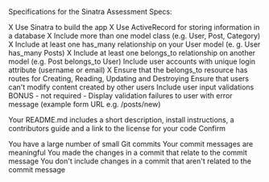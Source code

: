 Specifications for the Sinatra Assessment
Specs:

 X   Use Sinatra to build the app
 X   Use ActiveRecord for storing information in a database
 X   Include more than one model class (e.g. User, Post, Category)
 X   Include at least one has_many relationship on your User model (e. g. User has_many Posts)
 X   Include at least one belongs_to relationship on another model (e.g. Post belongs_to User)
     Include user accounts with unique login attribute (username or email)
  X   Ensure that the belongs_to resource has routes for Creating, Reading, Updating and Destroying
 Ensure that users can't modify content created by other users
 Include user input validations
 BONUS - not required - Display validation failures to user with error message (example form URL e.g. /posts/new)
 
 Your README.md includes a short description, install instructions, a contributors guide and a link to the license for your code
Confirm

 You have a large number of small Git commits
 Your commit messages are meaningful
 You made the changes in a commit that relate to the commit message
 You don't include changes in a commit that aren't related to the commit message